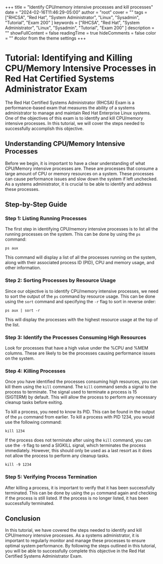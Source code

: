 +++
title = "Identify CPU/memory intensive processes and kill processes"
date = "2024-02-16T11:46:29-05:00"
author = "root"
cover = ""
tags = ["RHCSA", "Red Hat", "System Administrator", "Linux", "Sysadmin", "Tutorial", "Exam 200" ]
keywords = ["RHCSA", "Red Hat", "System Administrator", "Linux", "Sysadmin", "Tutorial", "Exam 200" ]
description = ""
showFullContent = false
readingTime = true
hideComments = false
color = "" #color from the theme settings
+++


# Tutorial: Identifying and Killing CPU/Memory Intensive Processes in Red Hat Certified Systems Administrator Exam

The Red Hat Certified Systems Administrator (RHCSA) Exam is a performance-based exam that measures the ability of a systems administrator to manage and maintain Red Hat Enterprise Linux systems. One of the objectives of this exam is to identify and kill CPU/memory intensive processes. In this tutorial, we will cover the steps needed to successfully accomplish this objective.

## Understanding CPU/Memory Intensive Processes

Before we begin, it is important to have a clear understanding of what CPU/Memory intensive processes are. These are processes that consume a large amount of CPU or memory resources on a system. These processes can cause performance issues and slow down the system if left unchecked. As a systems administrator, it is crucial to be able to identify and address these processes.

## Step-by-Step Guide

### Step 1: Listing Running Processes

The first step in identifying CPU/memory intensive processes is to list all the running processes on the system. This can be done by using the `ps` command:

`ps aux`

This command will display a list of all the processes running on the system, along with their associated process ID (PID), CPU and memory usage, and other information.

### Step 2: Sorting Processes by Resource Usage

Since our objective is to identify CPU/memory intensive processes, we need to sort the output of the `ps` command by resource usage. This can be done using the `sort` command and specifying the `-r` flag to sort in reverse order:

`ps aux | sort -r`

This will display the processes with the highest resource usage at the top of the list.

### Step 3: Identify the Processes Consuming High Resources

Look for processes that have a high value under the %CPU and %MEM columns. These are likely to be the processes causing performance issues on the system.

### Step 4: Killing Processes

Once you have identified the processes consuming high resources, you can kill them using the `kill` command. The `kill` command sends a signal to the process to terminate. The signal used to terminate a process is 15 (SIGTERM) by default. This will allow the process to perform any necessary cleanup tasks before exiting.

To kill a process, you need to know its PID. This can be found in the output of the `ps` command from earlier. To kill a process with PID 1234, you would use the following command:

`kill 1234`

If the process does not terminate after using the `kill` command, you can use the `-9` flag to send a SIGKILL signal, which terminates the process immediately. However, this should only be used as a last resort as it does not allow the process to perform any cleanup tasks.

`kill -9 1234`

### Step 5: Verifying Process Termination

After killing a process, it is important to verify that it has been successfully terminated. This can be done by using the `ps` command again and checking if the process is still listed. If the process is no longer listed, it has been successfully terminated.

## Conclusion

In this tutorial, we have covered the steps needed to identify and kill CPU/memory intensive processes. As a systems administrator, it is important to regularly monitor and manage these processes to ensure optimal system performance. By following the steps outlined in this tutorial, you will be able to successfully complete this objective in the Red Hat Certified Systems Administrator Exam. 
